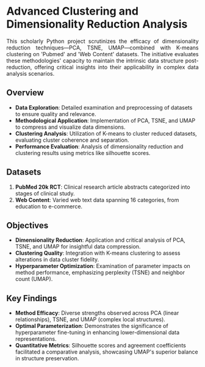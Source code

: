 <h1>Advanced Clustering and Dimensionality Reduction Analysis</h1>

<p align="justify">
This scholarly Python project scrutinizes the efficacy of dimensionality reduction techniques—PCA, TSNE, UMAP—combined with K-means clustering on 'Pubmed' and 'Web Content' datasets. The initiative evaluates these methodologies' capacity to maintain the intrinsic data structure post-reduction, offering critical insights into their applicability in complex data analysis scenarios.
</p>

<h2>Overview</h2>

<ul>
    <li><strong>Data Exploration</strong>: Detailed examination and preprocessing of datasets to ensure quality and relevance.</li>
    <li><strong>Methodological Application</strong>: Implementation of PCA, TSNE, and UMAP to compress and visualize data dimensions.</li>
    <li><strong>Clustering Analysis</strong>: Utilization of K-means to cluster reduced datasets, evaluating cluster coherence and separation.</li>
    <li><strong>Performance Evaluation</strong>: Analysis of dimensionality reduction and clustering results using metrics like silhouette scores.</li>
</ul>

<h2>Datasets</h2>

<ol>
    <li><strong>PubMed 20k RCT</strong>: Clinical research article abstracts categorized into stages of clinical study.</li>
    <li><strong>Web Content</strong>: Varied web text data spanning 16 categories, from education to e-commerce.</li>
</ol>

<h2>Objectives</h2>

<ul>
    <li><strong>Dimensionality Reduction</strong>: Application and critical analysis of PCA, TSNE, and UMAP for insightful data compression.</li>
    <li><strong>Clustering Quality</strong>: Integration with K-means clustering to assess alterations in data cluster fidelity.</li>
    <li><strong>Hyperparameter Optimization</strong>: Examination of parameter impacts on method performance, emphasizing perplexity (TSNE) and neighbor count (UMAP).</li>
</ul>

<h2>Key Findings</h2>

<p align="justify">
<ul>
    <li><strong>Method Efficacy</strong>: Diverse strengths observed across PCA (linear relationships), TSNE, and UMAP (complex local structures).</li>
    <li><strong>Optimal Parameterization</strong>: Demonstrates the significance of hyperparameter fine-tuning in enhancing lower-dimensional data representations.</li>
    <li><strong>Quantitative Metrics</strong>: Silhouette scores and agreement coefficients facilitated a comparative analysis, showcasing UMAP's superior balance in structure preservation.</li>
</ul>
</p>

